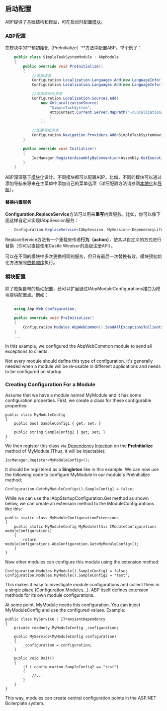 ## 启动配置

ABP提供了基础结构和模型，可在启动时配置[模块](/Overall/Module-System)。

### ABP配置

在模块中的**预初始化（PreInitialize）**方法中配置ABP。举个例子：

``` C#
    public class SimpleTaskSystemModule : AbpModule
    {
        public override void PreInitialize()
        {
            //添加语言
            Configuration.Localization.Languages.Add(new LanguageInfo("en", "English", "famfamfam-flag-england", true));
            Configuration.Localization.Languages.Add(new LanguageInfo("tr", "Türkçe", "famfamfam-flag-tr"));

            //添加本地化资源
            Configuration.Localization.Sources.Add(
                new XmlLocalizationSource(
                    "SimpleTaskSystem",
                    HttpContext.Current.Server.MapPath("~/Localization/SimpleTaskSystem")
                    )
                );

            //配置导航菜单
            Configuration.Navigation.Providers.Add<SimpleTaskSystemNavigationProvider>();        
        }

        public override void Initialize()
        {
            IocManager.RegisterAssemblyByConvention(Assembly.GetExecutingAssembly());
        }
    }
```

ABP深深基于[模块化](/Overall/Module-System.md)设计。不同模块都可以配置ABP。比如，不同的模块可以通过添加导航来源来在主菜单中添加自己的菜单选项（详细配置方法请参阅[本地化](/Presentation.Layer/Localization)和[导航](/Presentation.Layer/Navigation)）。

#### 替换内置服务

**Configuration.ReplaceService**方法可以用来**重写**内置服务。比如，你可以像下面这样自定义实现IAbpSession服务：

```C#
    Configuration.ReplaceService<IAbpSession, MySession>(DependencyLifeStyle.Transient);
```

ReplaceService方法有一个重载来传递**行为（action）**，使其以自定义的方式进行替换（你可以直接使用Castle Windsor的高级注册API）。

可以在不同的模块中多次更换相同的服务，但只有最后一次替换有效。模块预初始化方法按照[依赖顺序](/Overall/Module-System)执行。

### 模块配置

除了框架自带的启动配置，还可以扩展通过IAbpModuleConfigurations接口为模块提供配置点。例如：
``` C#
    ...
    using Abp.Web.Configuration;
    ...
    public override void PreInitialize()
    {
        Configuration.Modules.AbpWebCommon().SendAllExceptionsToClients = true;
    }
    ...
```



In this example, we configured the AbpWebCommon module to send all
exceptions to clients.

Not every module should define this type of configuration. It's
generally needed when a module will be re-usable in different
applications and needs to be configured on startup.

### Creating Configuration For a Module

Assume that we have a module named MyModule and it has some
configuration properties. First, we create a class for these configurable
properties:

    public class MyModuleConfig
    {
        public bool SampleConfig1 { get; set; }

        public string SampleConfig2 { get; set; }
    }

We then register this class via [Dependency
Injection](Dependency-Injection.md) on the **PreInitialize** method of
MyModule (Thus, it will be injectable):

    IocManager.Register<MyModuleConfig>();

It should be registered as a **Singleton** like in this example. We can now
use the following code to configure MyModule in our module's
PreInitialize method:

    Configuration.Get<MyModuleConfig>().SampleConfig1 = false;

While we can use the IAbpStartupConfiguration.Get method as shown below, we
can create an extension method to the IModuleConfigurations like this:

    public static class MyModuleConfigurationExtensions
    {
        public static MyModuleConfig MyModule(this IModuleConfigurations moduleConfigurations)
        {
            return moduleConfigurations.AbpConfiguration.Get<MyModuleConfig>();
        }
    }

Now other modules can configure this module using the extension method:

    Configuration.Modules.MyModule().SampleConfig1 = false;
    Configuration.Modules.MyModule().SampleConfig2 = "test";

This makes it easy to investigate module configurations and collect them in
a single place (Configuration.Modules...). ABP itself defines extension
methods for its own module configurations.

At some point, MyModule needs this configuration. You can inject
MyModuleConfig and use the configured values. Example:

    public class MyService : ITransientDependency
    {
        private readonly MyModuleConfig _configuration;

        public MyService(MyModuleConfig configuration)
        {
            _configuration = configuration;
        }

        public void DoIt()
        {
            if (_configuration.SampleConfig2 == "test")
            {
                //...
            }
        }
    }

This way, modules can create central configuration points in the ASP.NET
Boilerplate system.
